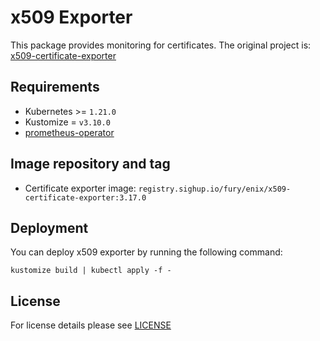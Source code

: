 # x509 Exporter

<!-- <KFD-DOCS> -->

This package provides monitoring for certificates.
The original project is: [x509-certificate-exporter](https://github.com/enix/x509-certificate-exporter)


## Requirements

- Kubernetes >= `1.21.0`
- Kustomize = `v3.10.0`
- [prometheus-operator](../prometheus-operator)


## Image repository and tag

- Certificate exporter image: `registry.sighup.io/fury/enix/x509-certificate-exporter:3.17.0`

## Deployment

You can deploy x509 exporter by running the following command:

```shell
kustomize build | kubectl apply -f -
```

<!-- </KFD-DOCS> -->

## License

For license details please see [LICENSE](../../LICENSE)
